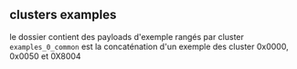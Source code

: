 ## clusters examples

<p>le dossier contient des payloads d'exemple rangés par cluster<br>
<code>examples_0_common</code> est la concaténation d'un exemple des cluster 0x0000, 0x0050 et 0X8004</p>